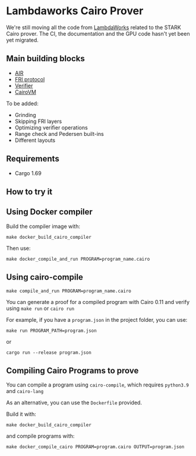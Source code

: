 # Lambdaworks Cairo Prover

We're still moving all the code from [LambdaWorks](https://github.com/lambdaclass/lambdaworks) related to the STARK Cairo prover. 
The CI, the documentation and the GPU code hasn't yet been yet migrated.

## Main building blocks

- [AIR](https://github.com/lambdaclass/lambdaworks_cairo_prover/tree/main/src/air)
- [FRI protocol](https://github.com/lambdaclass/lambdaworks_cairo_prover/tree/main/src/fri)
- [Verifier](https://github.com/lambdaclass/lambdaworks_cairo_prover/blob/main/src/verifier.rs)
- [CairoVM](https://github.com/lambdaclass/lambdaworks_cairo_prover/tree/main/src/cairo_vm)

To be added:
- Grinding
- Skipping FRI layers
- Optimizing verifier operations
- Range check and Pedersen built-ins
- Different layouts

## Requirements

- Cargo 1.69
  
## How to try it
## Using Docker compiler

Build the compiler image with:

`make docker_build_cairo_compiler`

Then use:

`make docker_compile_and_run PROGRAM=program_name.cairo`

## Using cairo-compile

`make compile_and_run PROGRAM=program_name.cairo`

You can generate a proof for a compiled program with Cairo 0.11 and verify using `make run` or `cairo run`

For example, if you have a `program.json` in the project folder, you can use:

`make run PROGRAM_PATH=program.json`

or

`cargo run --release program.json`
## Compiling Cairo Programs to prove

You can compile a program using `cairo-compile`, which requires `python3.9` and `cairo-lang`

As an alternative, you can use the `Dockerfile` provided. 

Build it with:

`make docker_build_cairo_compiler`

and compile programs with:

`make docker_compile_cairo PROGRAM=program.cairo OUTPUT=program.json`
